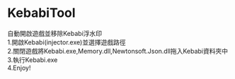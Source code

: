 # KebabiTool
自動開啟遊戲並移除Kebabi浮水印  
1.開啟Kebabi(injector.exe)並選擇遊戲路徑  
2.關閉遊戲將Kebabi.exe,Memory.dll,Newtonsoft.Json.dll拖入Kebabi資料夾中  
3.執行Kebabi.exe  
4.Enjoy!
